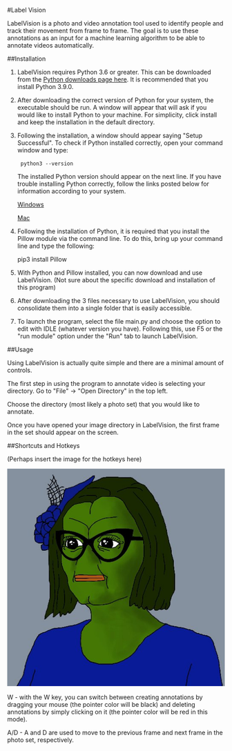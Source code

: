 #Label Vision

LabelVision is a photo and video annotation tool used to identify people and track their movement from frame to frame. The goal is to use these annotations as an input for a machine learning algorithm to be able to annotate videos automatically. 

##Installation

1. LabelVision requires Python 3.6 or greater. This can be downloaded from the [Python downloads page here](https://www.python.org/downloads/). It is recommended that you install Python 3.9.0.  

2. After downloading the correct version of Python for your system, the executable should be run. A window will appear that will ask if you would like to install Python to your machine. For simplicity, click install and keep the installation in the default directory. 

3. Following the installation, a window should appear saying "Setup Successful". To check if Python installed correctly, open your command window and type:  	 
	
		python3 --version 

	The installed Python version should appear on the next line. If you have trouble installing Python correctly, follow the links posted below for information according to your system. 

	[Windows](https://www.youtube.com/watch?v=i-MuSAwgwCU&ab_channel=IDGTECHtalk) 

	[Mac](https://www.youtube.com/watch?v=TgA4ObrowRg&ab_channel=AutomationStepbyStep-RaghavPal) 

4.   Following the installation of Python, it is required that you install the Pillow module via the command line. To do this, bring up your command line and type the following: 
	
		pip3 install Pillow

5. With Python and Pillow installed, you can now download and use LabelVision. (Not sure about the specific download and installation of this program)

6. After downloading the 3 files necessary to use LabelVision, you should consolidate them into a single folder that is easily accessible. 

7. To launch the program, select the file main.py and choose the option to edit with IDLE (whatever version you have). Following this, use F5 or the "run module" option under the "Run" tab to launch LabelVision. 



##Usage

Using LabelVision is actually quite simple and there are a minimal amount of controls.  

The first step in using the program to annotate video is selecting your directory. Go to "File" -> "Open Directory" in the top left.  

Choose the directory (most likely a photo set) that you would like to annotate. 

Once you have opened your image directory in LabelVision, the first frame in the set should appear on the screen. 


##Shortcuts and Hotkeys

(Perhaps insert the image for the hotkeys here)

![Drag Racing](testimage.jpg)

W - with the W key, you can switch between creating annotations by dragging your mouse (the pointer color will be black) and deleting annotations by simply clicking on it (the pointer color will be red in this mode).

A/D - A and D are used to move to the previous frame and next frame in the photo set, respectively. 
